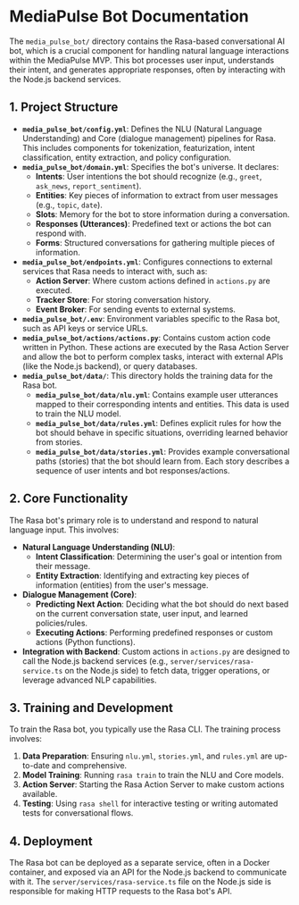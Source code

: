 # MediaPulse Bot Documentation

The `media_pulse_bot/` directory contains the Rasa-based conversational AI bot, which is a crucial component for handling natural language interactions within the MediaPulse MVP. This bot processes user input, understands their intent, and generates appropriate responses, often by interacting with the Node.js backend services.

## 1. Project Structure

*   **`media_pulse_bot/config.yml`**: Defines the NLU (Natural Language Understanding) and Core (dialogue management) pipelines for Rasa. This includes components for tokenization, featurization, intent classification, entity extraction, and policy configuration.
*   **`media_pulse_bot/domain.yml`**: Specifies the bot's universe. It declares:
    *   **Intents**: User intentions the bot should recognize (e.g., `greet`, `ask_news`, `report_sentiment`).
    *   **Entities**: Key pieces of information to extract from user messages (e.g., `topic`, `date`).
    *   **Slots**: Memory for the bot to store information during a conversation.
    *   **Responses (Utterances)**: Predefined text or actions the bot can respond with.
    *   **Forms**: Structured conversations for gathering multiple pieces of information.
*   **`media_pulse_bot/endpoints.yml`**: Configures connections to external services that Rasa needs to interact with, such as:
    *   **Action Server**: Where custom actions defined in `actions.py` are executed.
    *   **Tracker Store**: For storing conversation history.
    *   **Event Broker**: For sending events to external systems.
*   **`media_pulse_bot/.env`**: Environment variables specific to the Rasa bot, such as API keys or service URLs.
*   **`media_pulse_bot/actions/actions.py`**: Contains custom action code written in Python. These actions are executed by the Rasa Action Server and allow the bot to perform complex tasks, interact with external APIs (like the Node.js backend), or query databases.
*   **`media_pulse_bot/data/`**: This directory holds the training data for the Rasa bot.
    *   **`media_pulse_bot/data/nlu.yml`**: Contains example user utterances mapped to their corresponding intents and entities. This data is used to train the NLU model.
    *   **`media_pulse_bot/data/rules.yml`**: Defines explicit rules for how the bot should behave in specific situations, overriding learned behavior from stories.
    *   **`media_pulse_bot/data/stories.yml`**: Provides example conversational paths (stories) that the bot should learn from. Each story describes a sequence of user intents and bot responses/actions.

## 2. Core Functionality

The Rasa bot's primary role is to understand and respond to natural language input. This involves:

*   **Natural Language Understanding (NLU)**:
    *   **Intent Classification**: Determining the user's goal or intention from their message.
    *   **Entity Extraction**: Identifying and extracting key pieces of information (entities) from the user's message.
*   **Dialogue Management (Core)**:
    *   **Predicting Next Action**: Deciding what the bot should do next based on the current conversation state, user input, and learned policies/rules.
    *   **Executing Actions**: Performing predefined responses or custom actions (Python functions).
*   **Integration with Backend**: Custom actions in `actions.py` are designed to call the Node.js backend services (e.g., `server/services/rasa-service.ts` on the Node.js side) to fetch data, trigger operations, or leverage advanced NLP capabilities.

## 3. Training and Development

To train the Rasa bot, you typically use the Rasa CLI. The training process involves:

1.  **Data Preparation**: Ensuring `nlu.yml`, `stories.yml`, and `rules.yml` are up-to-date and comprehensive.
2.  **Model Training**: Running `rasa train` to train the NLU and Core models.
3.  **Action Server**: Starting the Rasa Action Server to make custom actions available.
4.  **Testing**: Using `rasa shell` for interactive testing or writing automated tests for conversational flows.

## 4. Deployment

The Rasa bot can be deployed as a separate service, often in a Docker container, and exposed via an API for the Node.js backend to communicate with it. The `server/services/rasa-service.ts` file on the Node.js side is responsible for making HTTP requests to the Rasa bot's API.